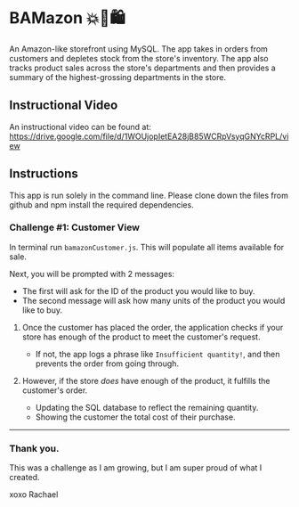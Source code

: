# BAMazon 💥🛒🛍

An Amazon-like storefront using MySQL. The app takes in orders from customers and depletes stock from the store's inventory. The app also tracks product sales across the store's departments and then provides a summary of the highest-grossing departments in the store.

## Instructional Video

An instructional video can be found at:  https://drive.google.com/file/d/1WOUjopIetEA28jB85WCRpVsyqGNYcRPL/view

## Instructions

This app is run solely in the command line.  Please clone down the files from github and npm install the required dependencies.


### Challenge #1: Customer View

In terminal run `bamazonCustomer.js`.  This will populate all items available for sale.

Next, you will be prompted with 2 messages:

   * The first will ask for the ID of the product you would like to buy.
   * The second message will ask how many units of the product you would like to buy.


1. Once the customer has placed the order, the application checks if your store has enough of the product to meet the customer's request.

   * If not, the app logs a phrase like `Insufficient quantity!`, and then prevents the order from going through.

2. However, if the store _does_ have enough of the product, it fulfills the customer's order.
   * Updating the SQL database to reflect the remaining quantity.
   * Showing the customer the total cost of their purchase.

- - -

### Thank you.

This was a challenge as I am growing, but I am super proud of what I created.

xoxo Rachael

